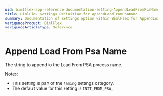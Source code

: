 ```yaml
---
uid: bimlflex-app-reference-documentation-setting-AppendLoadFromPsaName
title: BimlFlex Settings Definition for AppendLoadFromPsaName
summary: Documentation of settings option within BimlFlex for AppendLoadFromPsaName
varigenceProduct: BimlFlex
varigenceArticleType: Reference
---
```


# Append Load From Psa Name

The string to append to the Load From PSA process name.

Notes:
* This setting is part of the `Naming` settings category.
* The default value for this setting is `INIT_FROM_PSA_`.